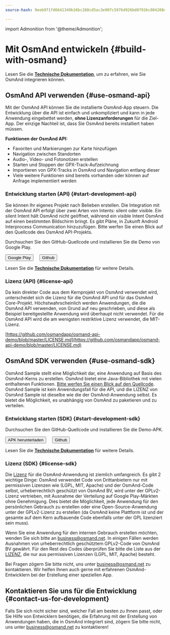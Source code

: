 ```yaml
---
source-hash: 9eeb971fd6641349b16bc288cd5ac3e907c5976d926bd8f926c804208efa4170

---
```

import Admonition from '@theme/Admonition';

# Mit OsmAnd entwickeln {#build-with-osmand}

Lesen Sie die **[Technische Dokumentation](../technical/osmand-api-sdk/index.md)**, um zu erfahren, wie Sie OsmAnd integrieren können.

## OsmAnd API verwenden {#use-osmand-api}

Mit der OsmAnd API können Sie die installierte OsmAnd-App steuern. Die Entwicklung über die API ist einfach und unkompliziert und kann in jede Anwendung eingebettet werden, **ohne Lizenzanforderungen** für die Ziel-App. Der einzige Nachteil ist, dass Sie OsmAnd bereits installiert haben müssen.

**Funktionen der OsmAnd API:**

* Favoriten und Markierungen zur Karte hinzufügen
* Navigation zwischen Standorten
* Audio-, Video- und Fotonotizen erstellen
* Starten und Stoppen der GPX-Track-Aufzeichnung
* Importieren von GPX-Tracks in OsmAnd und Navigation entlang dieser
* Viele weitere Funktionen sind bereits vorhanden oder können auf Anfrage implementiert werden

### Entwicklung starten (API) {#start-development-api}

Sie können Ihr eigenes Projekt nach Belieben erstellen. Die Integration mit der OsmAnd API erfolgt über zwei Arten von Intents: silent oder visible. Ein silent Intent hält OsmAnd nicht geöffnet, während ein visible Intent OsmAnd auf einen bestimmten Bildschirm bringt. Es gibt Pläne, in Zukunft Android Interprocess Communication hinzuzufügen. Bitte werfen Sie einen Blick auf den Quellcode des OsmAnd API-Projekts.

<Admonition type="caution" icon="🛠️&nbsp;" title="Beispiele">
  <p>
    Durchsuchen Sie den GitHub-Quellcode und installieren Sie die Demo von Google Play.
  </p>
  <div>
    <a href="https://play.google.com/store/apps/details?id=net.osmand.osmandapidemo"><button class="button button--primary">Google Play</button></a> &nbsp;&nbsp;&nbsp;
    <a href="https://github.com/osmandapp/osmand-api-demo/tree/master/OsmAnd-api-sample"><button class="button button--primary">Github</button></a>
  </div>
</Admonition>  

Lesen Sie die **[Technische Dokumentation](../technical/osmand-api-sdk/index.md)** für weitere Details.

### Lizenz (API) {#license-api}

Da kein direkter Code aus dem Kernprojekt von OsmAnd verwendet wird, unterscheidet sich die Lizenz für die OsmAnd API und für das OsmAnd Core-Projekt. Höchstwahrscheinlich werden Anwendungen, die die OsmAnd API verwenden, von Grund auf neu geschrieben, und diese als Beispiel bereitgestellte Anwendung wird überhaupt nicht verwendet. Für die OsmAnd API wird die am wenigsten restriktive Lizenz verwendet, die MIT-Lizenz.

[https://github.com/osmandapp/osmand-api-demo/blob/master/LICENSE.md](https://github.com/osmandapp/osmand-api-demo/blob/master/LICENSE.md)


## OsmAnd SDK verwenden {#use-osmand-sdk}

OsmAnd Sample stellt eine Möglichkeit dar, eine Anwendung auf Basis des OsmAnd-Kerns zu erstellen. OsmAnd bietet eine Java-Bibliothek mit vielen enthaltenen Funktionen. [Bitte werfen Sie einen Blick auf den Quellcode](https://github.com/osmandapp/osmand-api-demo). OsmAnd Sample ist kein Anwendungsfall für die API, und die LIZENZ von OsmAnd Sample ist dieselbe wie die der OsmAnd-Anwendung selbst. Es bietet die Möglichkeit, es unabhängig von OsmAnd zu paketieren und zu verteilen.


### Entwicklung starten (SDK) {#start-development-sdk}

<Admonition type="caution" icon="🛠️&nbsp;" title="Beispiele">
  <p>
    Durchsuchen Sie den GitHub-Quellcode und installieren Sie die Demo-APK.
  </p>
  <div>
    <a href="https://download.osmand.net/latest-night-build/OsmAnd-map-sample.apk"><button class="button button--primary">APK herunterladen</button></a>
 &nbsp;&nbsp;&nbsp;
    <a href="https://github.com/osmandapp/osmand-api-demo/tree/master/OsmAnd-map-sample"><button class="button button--primary">Github</button></a>
  </div>
</Admonition>  

Lesen Sie die **[Technische Dokumentation](../technical/osmand-api-sdk/index.md)** für weitere Details.


### Lizenz (SDK) {#license-sdk}

Die [Lizenz](https://github.com/osmandapp/Osmand/blob/master/LICENSE) für die OsmAnd-Anwendung ist ziemlich umfangreich. Es gibt 2 wichtige Dinge: OsmAnd verwendet Code von Drittanbietern nur mit permissiven Lizenzen wie (LGPL, MIT, Apache) und der OsmAnd-Code selbst, urheberrechtlich geschützt von OsmAnd BV, wird unter der GPLv2-Lizenz vertrieben, mit Ausnahme der Verteilung auf Google Play-Märkten ohne Genehmigung. Dies bietet die Möglichkeit, jede Anwendung für den persönlichen Gebrauch zu erstellen oder eine Open-Source-Anwendung unter der GPLv2-Lizenz zu erstellen (da OsmAnd keine Plattform ist und der gesamte auf dem Kern aufbauende Code ebenfalls unter der GPL lizenziert sein muss).

Wenn Sie eine Anwendung für den internen Gebrauch erstellen möchten, wenden Sie sich bitte an <a class="mail-link" href="mailto:business@osmand.net">business@osmand.net</a>. In einigen Fällen werden Ausnahmen von urheberrechtlich geschütztem GPLv2-Code von OsmAnd BV gewährt. Für den Rest des Codes überprüfen Sie bitte die Liste aus der [LIZENZ](https://github.com/osmandapp/Osmand/blob/master/LICENSE), die nur aus permissiven Lizenzen (LGPL, MIT, Apache) besteht.

Bei Fragen zögern Sie bitte nicht, uns unter <a class="mail-link" href="mailto:business@osmand.net">business@osmand.net</a> zu kontaktieren. Wir helfen Ihnen auch gerne mit erfahrenen OsmAnd-Entwicklern bei der Erstellung einer speziellen App.


## Kontaktieren Sie uns für die Entwicklung {#contact-us-for-development}

Falls Sie sich nicht sicher sind, welcher Fall am besten zu Ihnen passt, oder Sie Hilfe von Entwicklern benötigen, die Erfahrung mit der Erstellung von Anwendungen haben, die in OsmAnd integriert sind, zögern Sie bitte nicht, uns unter <a class="mail-link" href="mailto:business@osmand.net">business@osmand.net</a> zu kontaktieren!